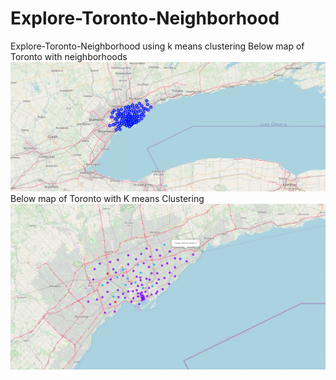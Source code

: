 # Explore-Toronto-Neighborhood
Explore-Toronto-Neighborhood using k means clustering 
Below map of Toronto with neighborhoods 
![](toronto.png)
Below map of Toronto with K means Clustering
![](kmeans.png)
